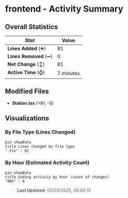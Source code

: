 # frontend - Activity Summary 

## Overall Statistics

| Stat                   | Value                                                             |
| ---------------------- | ----------------------------------------------------------------- |
| **Lines Added** (➕)   | 81                                          |
| **Lines Removed** (➖) | 0                                        |
| **Net Change** (↕)    | 81                |
| **Active Time** (⌚)   | 7 minutes |


## Modified Files
- **Station.tsx** (+81, -0)

## Visualizations

### By File Type (Lines Changed)

```mermaid
pie showData
title Lines changed by file type
".tsx" : 81
```

### By Hour (Estimated Activity Count)

```mermaid
pie showData
title Coding activity by hour (count of changes)
"08h" : 6
```


> **Last Updated:** 05/03/2025, 08:40:10